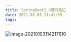 ```yaml
---
title: SpringBoot2.0源码笔记
date: 2021-01-03 11:41:59
tags:
---
```


![image-20210103114217610](C:\Users\admin\AppData\Roaming\Typora\typora-user-images\image-20210103114217610.png)